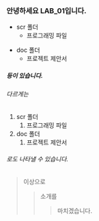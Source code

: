 ### 안녕하세요 LAB_01입니다.
* scr 폴더
  * 프로그래밍 파일
+ doc 폴더
  + 프로젝트 제안서
##### 등이 있습니다.

###### 다르게는 
1. scr 폴더
   1. 프로그래밍 파일
2. doc 폴더
   1. 프로젝트 제안서

###### 로도 나타낼 수 있습니다.

> 이상으로
>> 소개를
>>> 마치겠습니다.

